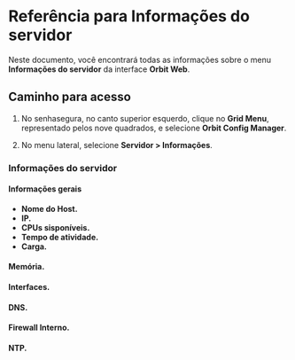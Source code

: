 # Referência para Informações do servidor

Neste documento, você encontrará todas as informações sobre o menu **Informações do servidor** da interface **Orbit Web**.

## Caminho para acesso

1. No senhasegura, no canto superior esquerdo, clique no **Grid Menu**, representado pelos nove quadrados, e selecione **Orbit Config Manager**.

1. No menu lateral, selecione **Servidor > Informações**.

### Informações do servidor

#### Informações gerais

* **Nome do Host.**
* **IP.**
* **CPUs sisponíveis.**
* **Tempo de atividade.**
* **Carga.**

#### Memória.
#### Interfaces.
#### DNS.
#### Firewall Interno.
#### NTP.
